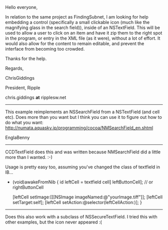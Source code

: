 

Hello everyone,

In relation to the same project as FindingSubnet, I am looking for help embedding a control (specifically a small clickable icon (much like the magnifying glass in the search field)), inside of an NSTextField. This will be used to allow a user to click on an item and have it zip them to the right spot in the program, or entry in the XML file (as it were), without a lot of effort.  It would also allow for the content to remain editable, and prevent the interface from becoming too crowded.


Thanks for the help.


Regards,

ChrisGiddings


President, Ripple

chris.giddings **at** ripplesw.net

----

This example reimplements an NSSearchField from a NSTextField (and cell etc). Does more than you want but I think you can use it to figure out how to do what you want:
http://numata.aquasky.jp/programming/cocoa/NMSearchField_en.shtml

EnglaBenny

----
CCDTextField does this and was written because NMSearchField did a little more than I wanted. :-)

Usage is pretty easy too, assuming you've changed the class of     textfield in IB...
    
- (void)awakeFromNib
{
id leftCell = textfield cell] leftButtonCell]; // or rightButtonCell

     [leftCell setImage:[[[NSImage imageNamed:@"yourImage.tiff"]];
     [leftCell setTarget:self];
     [leftCell setAction:@selector(leftCellAction:)];
}


----

Does this also work with a subclass of NSSecureTextField. I tried this with other examples, but the icon never appeared :(
